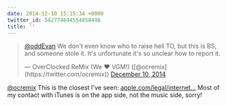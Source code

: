 ```yaml
---
date: 2014-12-10 15:15:34 +0000
twitter_id: 542774644554858496
title: ''
---
```


<blockquote class="twitter-tweet"><p lang="en" dir="ltr"><a href="https://twitter.com/oddEvan?ref_src=twsrc%5Etfw">@oddEvan</a> We don&#39;t even know who to raise hell TO, but this is BS, and someone stole it. It&#39;s unfortunate it&#39;s so unclear how to report it.</p>&mdash; OverClocked ReMix (We ♥ VGM!) ([@ocremix](https://twitter.com/ocremix)) <a href="https://twitter.com/ocremix/status/542734924336594944?ref_src=twsrc%5Etfw">December 10, 2014</a></blockquote>
<script async src="https://platform.twitter.com/widgets.js" charset="utf-8"></script>

[@ocremix](https://twitter.com/ocremix) This is the closest I've seen: [apple.com/legal/internet…](http://www.apple.com/legal/internet-services/itunes/itunesstorenotices/) Most of my contact with iTunes is on the app side, not the music side, sorry!
